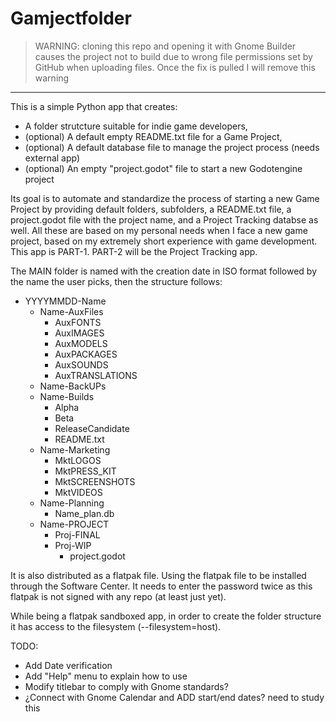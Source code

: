 # Gamjectfolder


> WARNING: cloning this repo and opening it with Gnome Builder causes the project not to build due to wrong file permissions set by GitHub when uploading files. Once the fix is pulled I will remove this warning
---

This is a simple Python app that creates:
 * A folder strutcture suitable for indie game developers,
 * (optional) A default empty README.txt file for a Game Project,
 * (optional) A default database file to manage the project process (needs external app)
 * (optional) An empty "project.godot" file to start a new Godotengine project

Its goal is to automate and standardize the process of starting a new Game Project by providing default folders, subfolders, a README.txt file, a project.godot file with the project name, and a Project Tracking databse as well. All these are based on my personal needs when I face a new game project, based on my extremely short experience with game development.
This app is PART-1. PART-2 will be the Project Tracking app.

The MAIN folder is named with the creation date in ISO format followed by the name the user picks, then the structure follows:

 * YYYYMMDD-Name
    * Name-AuxFiles
      * AuxFONTS
      * AuxIMAGES
      * AuxMODELS
      * AuxPACKAGES
      * AuxSOUNDS
      * AuxTRANSLATIONS
    * Name-BackUPs
    * Name-Builds
      * Alpha
      * Beta
      * ReleaseCandidate
      * README.txt
    * Name-Marketing
      * MktLOGOS
      * MktPRESS_KIT
      * MktSCREENSHOTS
      * MktVIDEOS
    * Name-Planning
      * Name_plan.db
    * Name-PROJECT
      * Proj-FINAL
      * Proj-WIP
        * project.godot
        
It is also distributed as a flatpak file. Using the flatpak file to be installed through the Software Center. It needs to enter the password twice as this flatpak is not signed with any repo (at least just yet).

While being a flatpak sandboxed app, in order to create the folder structure it has access to the filesystem (--filesystem=host).


TODO: 
   - Add Date verification
   - Add "Help" menu to explain how to use
   - Modify titlebar to comply with Gnome standards?
   - ¿Connect with Gnome Calendar and ADD start/end dates? need to study this
